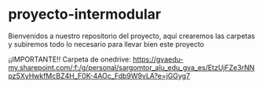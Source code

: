 # proyecto-intermodular
Bienvenidos a nuestro repositorio del proyecto, aquí crearemos las carpetas y subiremos todo lo necesario para llevar bien este proyecto 

¡¡IMPORTANTE!! Carpeta de onedrive: https://gvaedu-my.sharepoint.com/:f:/g/personal/sargomtor_alu_edu_gva_es/EtzUjFZe3rNNpz5XyHwkfMcBZ4H_F0K-4AOc_Fdb9W9vLA?e=jGGyg7

